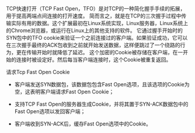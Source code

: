 TCP快速打开（TCP Fast Open，TFO）是对TCP的一种简化握手手续的拓展，用于提高两端点间连接的打开速度。 简而言之，就是在TCP的三次握手过程中传输实际有用的数据。这个扩展最初在Linux系统实现，Linux服务器，Linux系统上的Chrome浏览器，或运行在Linux上的其他支持的软件。 它通过握手开始时的SYN包中的TFO cookie来验证一个之前连接过的客户端。如果验证成功，它可以在三次握手最终的ACK包收到之前就开始发送数据，这样便跳过了一个绕路的行为，更在传输开始时就降低了延迟。 这个加密的Cookie被存储在客户端，在一开始的连接时被设定好。然后每当客户端连接时，这个Cookie被重复返回。

请求Tcp Fast Open Cookie

- 客户端发送SYN数据包，该数据包包含Fast Open选项，且该选项的Cookie为空，这表明客户端请求Fast Open Cookie；

- 支持TCP Fast Open的服务器生成Cookie，并将其置于SYN-ACK数据包中的Fast Open选项以发回客户端；

- 客户端收到SYN-ACK后，缓存Fast Open选项中的Cookie。